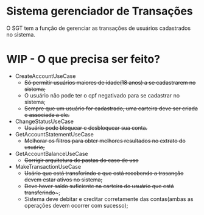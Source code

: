 # Sistema gerenciador de Transações

O SGT tem a função de gerenciar as transações de usuários cadastrados no sistema.

# WIP - O que precisa ser feito?

* CreateAccountUseCase
  * ~~Só permitir usuários maiores de idade(18 anos) a se cadastrarem no sistema;~~
  * O usuário não pode ter o cpf negativado para se cadastrar no sistema;
  * ~~Sempre que um usuário for cadastrado, uma carteira deve ser criada e associada a ele.~~
* ChangeStatusUseCase
  * ~~Usuário pode bloquear e desbloquear sua conta.~~ 
* GetAccountStatementUseCase
  * ~~Melhorar os filtros para obter melhores resultados no extrato do usuário;~~
* GetAccountBalanceUseCase
  * ~~Corrigir arquitetura de pastas do caso de uso~~
* MakeTransactionUseCase
  * ~~Usário que está transferindo e que está recebendo a trasanção devem estar ativos no sistema;~~
  * ~~Deve haver saldo suficiente na carteira do usuário que está transferindo~~~;
  * Sistema deve debitar e creditar corretamente das contas(ambas as operações devem ocorrer com sucesso);